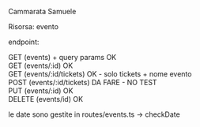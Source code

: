 Cammarata Samuele

Risorsa: evento

endpoint:

GET (events) + query params     OK <br>
GET (events/:id)                OK <br>
GET (events/:id/tickets)        OK - solo tickets + nome evento <br>
POST (events/:id/tickets)       DA FARE - NO TEST <br>
PUT (events/:id)                OK <br>
DELETE (events/id)              OK <br>


le date sono gestite in routes/events.ts -> checkDate